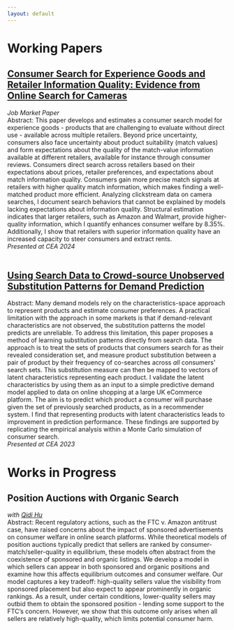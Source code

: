 ```yaml
---
layout: default
---
```

# Working Papers

## [Consumer Search for Experience Goods and Retailer Information Quality: Evidence from Online Search for Cameras](/docs/inf_qual_con_srch.pdf)    
*Job Market Paper*  
Abstract: This paper develops and estimates a consumer search model for experience goods - products that are challenging to evaluate without direct use - available across multiple retailers. Beyond price uncertainty, consumers also face uncertainty about product suitability (match values) and form expectations about the quality of the match-value information available at different retailers, available for instance through consumer reviews. Consumers direct search across retailers based on their expectations about prices, retailer preferences, and expectations about match information quality. Consumers gain more precise match signals at retailers with higher quality match information, which makes finding a well-matched product more efficient. Analyzing clickstream data on camera searches, I document search behaviors that cannot be explained by models lacking expectations about information quality. Structural estimation indicates that larger retailers, such as Amazon and Walmart, provide higher-quality information, which I quantify enhances consumer welfare by 8.35%. Additionally, I show that retailers with superior information quality have an increased capacity to steer consumers and extract rents.  
*Presented at CEA 2024*
<br><br>
## [Using Search Data to Crowd-source Unobserved Substitution Patterns for Demand Prediction](/docs/subs_dem_pred.pdf)
Abstract: Many demand models rely on the characteristics-space approach to represent products and estimate consumer preferences. A practical limitation with the approach in some markets is that if demand-relevant characteristics are not observed, the substitution patterns the model predicts are unreliable. To address this limitation, this paper proposes a method of learning substitution patterns directly from search data. The approach is to treat the sets of products that consumers search for as their revealed consideration set, and measure product substitution between a pair of product by their frequency of co-searches across *all* consumers' search sets. This substitution measure can then be mapped to vectors of latent characteristics representing each product. I validate the latent characteristics by using them as an input to a simple predictive demand model applied to data on online shopping at a large UK eCommerce platform. The aim is to predict which product a consumer will purchase given the set of previously searched products, as in a recommender system. I find that representing products with latent characteristics leads to improvement in prediction performance. These findings are supported by replicating the empirical analysis within a Monte Carlo simulation of consumer search.  
*Presented at CEA 2023*

# Works in Progress

## Position Auctions with Organic Search
*with [Qidi Hu](https://sites.google.com/view/qidi-hu/home)*  
Abstract: Recent regulatory actions, such as the FTC v. Amazon antitrust case, have raised concerns about the impact of sponsored advertisements on consumer welfare in online search platforms. While theoretical models of position auctions typically predict that sellers are ranked by consumer-match/seller-quality in equilibrium, these models often abstract from the coexistence of sponsored and organic listings. We develop a model in which sellers can appear in both sponsored and organic positions and examine how this affects equilibrium outcomes and consumer welfare. Our model captures a key tradeoff: high-quality sellers value the visibility from sponsored placement but also expect to appear prominently in organic rankings. As a result, under certain conditions, lower-quality sellers may outbid them to obtain the sponsored position - lending some support to the FTC’s concern. However, we show that this outcome only arises when all sellers are relatively high-quality, which limits potential consumer harm.